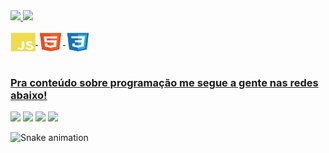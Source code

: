 
 <div>
   <a href="https://github.com/MatheusSantos087">
   <img height="180em" src="https://github-readme-stats.vercel.app/api?username=MatheusSantos087&show_icons=true&theme=tokyonight&include_all_commits=true&count_private=true"/>
   <img height="180em" src="https://github-readme-stats.vercel.app/api/top-langs/?username=MatheusSantos087&layout=compact&langs_count=6&theme=tokyonight"/>

</div>
<div style="display: inline_block"><br>
  <img align="center" alt="Js" height="30" width="40" src="https://raw.githubusercontent.com/devicons/devicon/master/icons/javascript/javascript-plain.svg">
  <img align="center" alt="HTML" height="30" width="40" src="https://raw.githubusercontent.com/devicons/devicon/master/icons/html5/html5-original.svg">
  <img align="center" alt="CSS" height="30" width="40" src="https://raw.githubusercontent.com/devicons/devicon/master/icons/css3/css3-original.svg">
</div>
 
 <br>
 
  ### Pra conteúdo sobre programação me segue a gente nas redes abaixo!
 

<div> 
 <a href="https://instagram.com/matheussantos087?igshid=OTk0YzhjMDVlZA==" target="_blank"><img src="https://img.shields.io/badge/-Instagram-%23E4405F?style=for-the- badge&logo=instagram&logoColor=white" target="_blank"></a> <a href="https://discord.gg/5DVhGKVf4h" target="_blank"><img src="https://img.shields.io/badge/Discord-7289DA?style=for-the-badge&logo= discord&logoColor=white" target="_blank"></a> <a href ="matheussantosxy@gmail.com"><img src="https://img.shields.io/badge/-Gmail-%23333?style=for-the-badge&logo=gmail&logoColor=white" alvo ="_blank"></a> <a href="http://www.linkedin.com/in/matheus-santos-12b60a233" target="_blank"><img src="https://img.shields.io/badge/-LinkedIn-%230077B5?style= for-the-badge&logo=linkedin&logoColor=white" target="_blank"></a>

 
  ![Snake animation](https://github.com/MatheusSantos087/MatheusSantos087/blob/output/github-contribution-grid-snake.svg)

</div>
